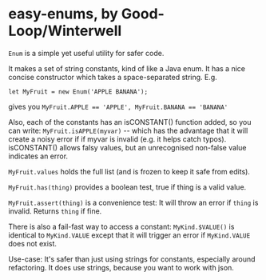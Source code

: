 
# easy-enums, by Good-Loop/Winterwell

`Enum` is a simple yet useful utility for safer code.

It makes a set of string constants, kind of like a Java enum. 
It has a nice concise constructor which takes a space-separated string. E.g. 

`let MyFruit = new Enum('APPLE BANANA');`   

gives you `MyFruit.APPLE == 'APPLE', MyFruit.BANANA == 'BANANA'`
 
Also, each of the constants has an isCONSTANT() function added, so you can write:
`MyFruit.isAPPLE(myvar)` -- which has the advantage that it will create a noisy error if
if myvar is invalid (e.g. it helps catch typos). isCONSTANT() allows falsy values, but an unrecognised
non-false value indicates an error.
 
`MyFruit.values` holds the full list (and is frozen to keep it safe from edits).
 
`MyFruit.has(thing)` provides a boolean test, true if thing is a valid value.

`MyFruit.assert(thing)` is a convenience test: It will throw an error if `thing` is invalid. Returns `thing` if fine.

There is also a fail-fast way to access a constant:
`MyKind.$VALUE()` is identical to `MyKind.VALUE` except that it will trigger
an error if `MyKind.VALUE` does not exist.

Use-case: It's safer than just using strings for constants, especially around refactoring.
It does use strings, because you want to work with json.
